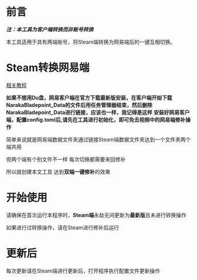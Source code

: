 # 前言
***注：本工具为客户端转换而非账号转换***

本工具适用于具有两端账号，将Steam端转换为网易端后的一键互相切换。
# Steam转换网易端
[相关教程](https://www.bilibili.com/video/av894139524/?vd_source=94611301a150724576baaf86e2b0eb2b)

**如果不想用Du盘，网易客户端在官方下载最新版安装，在客户端开始下载NarakaBladepoint_Data的文件后用任务管理器结束，然后删除NarakaBladepoint_Data进行链接，应该也一样，我记得是这样**
**安装好网易客户端，配置config.toml后,请先在工具进行初始化，即可免去视频中的网易端修补操作**

简单来说就是网易端数据文件夹通过链接Steam端数据文件夹达到一个文件夹两个端共用

但两个端有个别文件不一样 每次切换都需要来回修补

所以就创建本文工具 达到**双端一键修补**的效果

# 开始使用

请确保在首次运行本程序时，**Steam端**永劫无间更新为**最新版**且未进行转换操作

如果进行过转换操作，请在Steam进行修补后运行

# 更新后

每次更新请在Steam端进行更新后，打开程序执行配置文件更新操作
